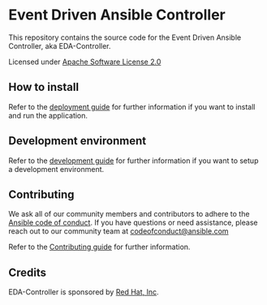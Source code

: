# Event Driven Ansible Controller

This repository contains the source code for the Event Driven Ansible Controller, aka EDA-Controller.

Licensed under [Apache Software License 2.0](LICENSE)

## How to install

Refer to the [deployment guide](docs/deployment.md) for further information if you want to install and run the application.

## Development environment

Refer to the [development guide](docs/development.md) for further information if you want to setup a development environment.

## Contributing

We ask all of our community members and contributors to adhere to the [Ansible code of conduct](https://docs.ansible.com/ansible/latest/community/code_of_conduct.html).
If you have questions or need assistance, please reach out to our community team at codeofconduct@ansible.com

Refer to the [Contributing guide](docs/contributing.md) for further information.

## Credits

EDA-Controller is sponsored by [Red Hat, Inc](https://www.redhat.com).
